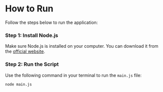 # How to Run

Follow the steps below to run the application:

### Step 1: Install Node.js

Make sure Node.js is installed on your computer. You can download it from the [official website](https://nodejs.org/).

### Step 2: Run the Script

Use the following command in your terminal to run the `main.js` file:

```bash
node main.js
```
